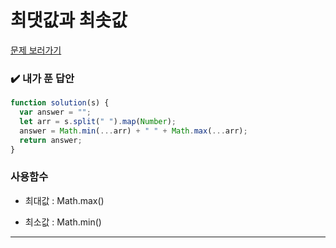 # 최댓값과 최솟값

[문제 보러가기](https://school.programmers.co.kr/learn/courses/30/lessons/12939)

### :heavy_check_mark: 내가 푼 답안

```javascript
function solution(s) {
  var answer = "";
  let arr = s.split(" ").map(Number);
  answer = Math.min(...arr) + " " + Math.max(...arr);
  return answer;
}
```

### 사용함수

- 최대값 : Math.max()

- 최소값 : Math.min()

<hr/>
